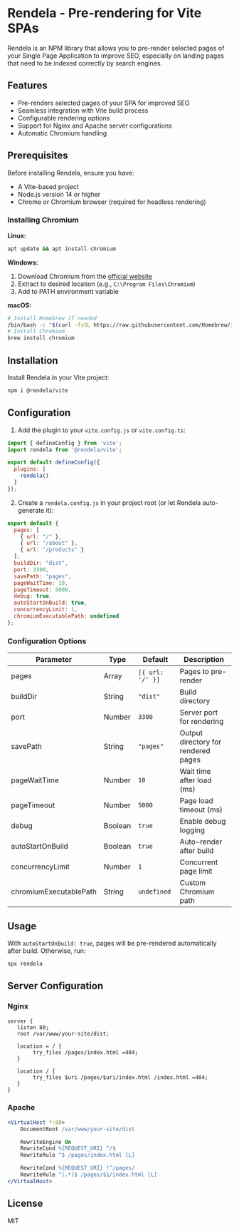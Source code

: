 # Rendela - Pre-rendering for Vite SPAs

Rendela is an NPM library that allows you to pre-render selected pages of your Single Page Application to improve SEO, especially on landing pages that need to be indexed correctly by search engines.

## Features

- Pre-renders selected pages of your SPA for improved SEO
- Seamless integration with Vite build process
- Configurable rendering options
- Support for Nginx and Apache server configurations
- Automatic Chromium handling

## Prerequisites

Before installing Rendela, ensure you have:

- A Vite-based project
- Node.js version 14 or higher
- Chrome or Chromium browser (required for headless rendering)

### Installing Chromium

**Linux:**
```bash
apt update && apt install chromium
```

**Windows:**
1. Download Chromium from the [official website](https://www.chromium.org/getting-involved/download-chromium)
2. Extract to desired location (e.g., `C:\Program Files\Chromium`)
3. Add to PATH environment variable

**macOS:**
```bash
# Install Homebrew if needed
/bin/bash -c "$(curl -fsSL https://raw.githubusercontent.com/Homebrew/install/HEAD/install.sh)"
# Install Chromium
brew install chromium
```

## Installation

Install Rendela in your Vite project:

```bash
npm i @rendela/vite
```

## Configuration

1. Add the plugin to your `vite.config.js` or `vite.config.ts`:

```js
import { defineConfig } from 'vite';
import rendela from '@rendela/vite';

export default defineConfig({
  plugins: [
    rendela()
  ]
});
```

2. Create a `rendela.config.js` in your project root (or let Rendela auto-generate it):

```js
export default {
  pages: [
    { url: "/" },
    { url: "/about" },
    { url: "/products" }
  ],
  buildDir: "dist",
  port: 3300,
  savePath: "pages",
  pageWaitTime: 10,
  pageTimeout: 5000,
  debug: true,
  autoStartOnBuild: true,
  concurrencyLimit: 1,
  chromiumExecutablePath: undefined
};
```

### Configuration Options

| Parameter | Type | Default | Description |
|-----------|------|---------|-------------|
| pages | Array | `[{ url: '/' }]` | Pages to pre-render |
| buildDir | String | `"dist"` | Build directory |
| port | Number | `3300` | Server port for rendering |
| savePath | String | `"pages"` | Output directory for rendered pages |
| pageWaitTime | Number | `10` | Wait time after load (ms) |
| pageTimeout | Number | `5000` | Page load timeout (ms) |
| debug | Boolean | `true` | Enable debug logging |
| autoStartOnBuild | Boolean | `true` | Auto-render after build |
| concurrencyLimit | Number | `1` | Concurrent page limit |
| chromiumExecutablePath | String | `undefined` | Custom Chromium path |

## Usage

With `autoStartOnBuild: true`, pages will be pre-rendered automatically after build. Otherwise, run:

```bash
npx rendela
```

## Server Configuration

### Nginx

```nginx
server {
   listen 80;
   root /var/www/your-site/dist;
   
   location = / {
        try_files /pages/index.html =404;
   }
   
   location / {
        try_files $uri /pages/$uri/index.html /index.html =404;
   }
}
```

### Apache

```apache
<VirtualHost *:80>
    DocumentRoot /var/www/your-site/dist

    RewriteEngine On
    RewriteCond %{REQUEST_URI} ^/$
    RewriteRule ^$ /pages/index.html [L]

    RewriteCond %{REQUEST_URI} !^/pages/
    RewriteRule ^(.*)$ /pages/$1/index.html [L]
</VirtualHost>
```

## License

MIT